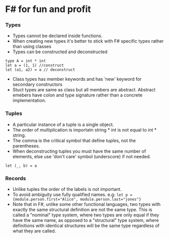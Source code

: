 # F# for fun and profit

### Types

* Types cannot be declared inside functions.
* When creating new types it's better to stick with F# specific types rather  than using classes
* Types can be constructed and deconstructed
```f#
type A = int * int
let a = (1, 1) //construct
let (a1, a2) = a // deconstruct
```
* Class types has member keywords and has 'new' keyword for secondary constructors
* Stuct types are same as class but all members are abstract. Abstract emebers have colon and type signature rather than a concrete implementation.

### Tuples

* A particular instance of a tuple is a single object.
* The order of multiplication is importatn string * int is not equal to int * string.
* The comma is the critical symbol that define tuples, not the parentheses.
* When deconstructing tuples you must have the same number of elements, else use 'don't care' symbol (underscore) if not needed. 
```f#
let (_, b) = a
```

### Records

* Unlike tuples the order of the labels is not important.
* To avoid ambiguity use fully qualified names. e.g: `let p = {module.person.first="Alice", module.person.last="jones"}`
* Note that in F#, unlike some other functional languages, two types with exactly the same structural definition are not the same type. This is called a "nominal" type system, where two types are only equal if they have the same name, as opposed to a "structural" type system, where definitions with identical structures will be the same type regardless of what they are called.

